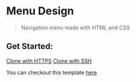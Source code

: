 # Menu Design
> Navigation menu made with HTML and CSS

## Get Started:
[Clone with HTTPS](https://github.com/dipushrestha/menu-design.git)
[Clone with SSH]()

You can checkout this template [here](https://dipushrestha.github.io/menu-design)
